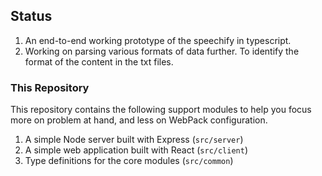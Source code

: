 ## Status
1. An end-to-end working prototype of the speechify in typescript. 
2. Working on parsing various formats of data further. To identify the format of the content in the txt files. 

### This Repository
This repository contains the following support modules to help you focus more on problem at hand, and less on WebPack configuration.
1. A simple Node server built with Express (`src/server`)
1. A simple web application built with React (`src/client`)
1. Type definitions for the core modules (`src/common`)

